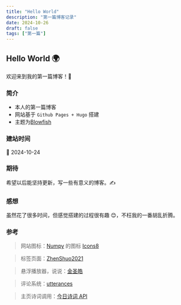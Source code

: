 ```yaml
---
title: "Hello World"
description: "第一篇博客记录"
date: 2024-10-26
draft: false
tags: ["第一篇"]
---
```


## Hello World 🌍

欢迎来到我的第一篇博客！🎉

### 简介
* 本人的第一篇博客
* 网站基于 `Github Pages + Hugo` 搭建
* 主题为[Blowfish](https://blowfish.page/)

### 建站时间
📅 2024-10-24

### 期待
希望以后能坚持更新，写一些有意义的博客。✍️

### 感想
虽然花了很多时间，但感觉搭建的过程很有趣 😊，不枉我的一番胡乱折腾。

### 参考
> 网站图标：<a target="_blank" href="https://icons8.com/icon/aR9CXyMagKIS/numpy">Numpy</a> 的图标 <a target="_blank" href="https://icons8.com">Icons8</a>

> 标签页面：[ZhenShuo2021](https://www.zsl0621.cc/tags/)

> 悬浮播放器，说说：[金圣皓](https://www.karlukle.site/blogs/site-build/)

> 评论系统：[utterances](https://utteranc.es/)

> 主页诗词调用：[今日诗词 API](https://www.jinrishici.com/)